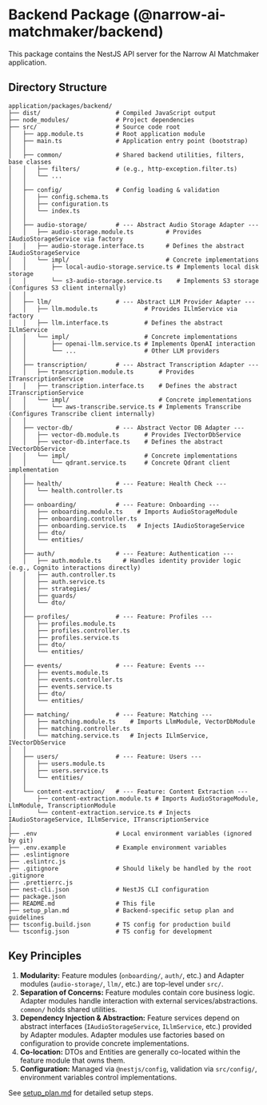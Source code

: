 # Backend Package (@narrow-ai-matchmaker/backend)

This package contains the NestJS API server for the Narrow AI Matchmaker application.

## Directory Structure

```
application/packages/backend/
├── dist/                     # Compiled JavaScript output
├── node_modules/             # Project dependencies
├── src/                      # Source code root
│   ├── app.module.ts         # Root application module
│   ├── main.ts               # Application entry point (bootstrap)
│   │
│   ├── common/               # Shared backend utilities, filters, base classes
│   │   ├── filters/          # (e.g., http-exception.filter.ts)
│   │   └── ...
│   │
│   ├── config/               # Config loading & validation
│   │   ├── config.schema.ts
│   │   ├── configuration.ts
│   │   └── index.ts
│   │
│   ├── audio-storage/        # --- Abstract Audio Storage Adapter ---
│   │   ├── audio-storage.module.ts         # Provides IAudioStorageService via factory
│   │   ├── audio-storage.interface.ts      # Defines the abstract IAudioStorageService
│   │   └── impl/                           # Concrete implementations
│   │       ├── local-audio-storage.service.ts # Implements local disk storage
│   │       └── s3-audio-storage.service.ts    # Implements S3 storage (Configures S3 client internally)
│   │
│   ├── llm/                  # --- Abstract LLM Provider Adapter ---
│   │   ├── llm.module.ts             # Provides ILlmService via factory
│   │   ├── llm.interface.ts          # Defines the abstract ILlmService
│   │   └── impl/                     # Concrete implementations
│   │       ├── openai-llm.service.ts # Implements OpenAI interaction
│   │       └── ...                   # Other LLM providers
│   │
│   ├── transcription/        # --- Abstract Transcription Adapter ---
│   │   ├── transcription.module.ts       # Provides ITranscriptionService
│   │   ├── transcription.interface.ts    # Defines the abstract ITranscriptionService
│   │   └── impl/                         # Concrete implementations
│   │       └── aws-transcribe.service.ts # Implements Transcribe (Configures Transcribe client internally)
│   │
│   ├── vector-db/            # --- Abstract Vector DB Adapter ---
│   │   ├── vector-db.module.ts       # Provides IVectorDbService
│   │   ├── vector-db.interface.ts    # Defines the abstract IVectorDbService
│   │   └── impl/                     # Concrete implementations
│   │       └── qdrant.service.ts     # Concrete Qdrant client implementation
│   │
│   ├── health/               # --- Feature: Health Check ---
│   │   └── health.controller.ts
│   │
│   ├── onboarding/           # --- Feature: Onboarding ---
│   │   ├── onboarding.module.ts    # Imports AudioStorageModule
│   │   ├── onboarding.controller.ts
│   │   ├── onboarding.service.ts   # Injects IAudioStorageService
│   │   ├── dto/
│   │   └── entities/
│   │
│   ├── auth/                 # --- Feature: Authentication ---
│   │   ├── auth.module.ts      # Handles identity provider logic (e.g., Cognito interactions directly)
│   │   ├── auth.controller.ts
│   │   ├── auth.service.ts
│   │   ├── strategies/
│   │   ├── guards/
│   │   └── dto/
│   │
│   ├── profiles/             # --- Feature: Profiles ---
│   │   ├── profiles.module.ts
│   │   ├── profiles.controller.ts
│   │   ├── profiles.service.ts
│   │   ├── dto/
│   │   └── entities/
│   │
│   ├── events/               # --- Feature: Events ---
│   │   ├── events.module.ts
│   │   ├── events.controller.ts
│   │   ├── events.service.ts
│   │   ├── dto/
│   │   └── entities/
│   │
│   ├── matching/             # --- Feature: Matching ---
│   │   ├── matching.module.ts    # Imports LlmModule, VectorDbModule
│   │   ├── matching.controller.ts
│   │   └── matching.service.ts   # Injects ILlmService, IVectorDbService
│   │
│   ├── users/                # --- Feature: Users --- 
│   │   ├── users.module.ts
│   │   ├── users.service.ts
│   │   └── entities/
│   │
│   └── content-extraction/   # --- Feature: Content Extraction ---
│       ├── content-extraction.module.ts # Imports AudioStorageModule, LlmModule, TranscriptionModule
│       └── content-extraction.service.ts # Injects IAudioStorageService, ILlmService, ITranscriptionService
│
├── .env                      # Local environment variables (ignored by git)
├── .env.example              # Example environment variables
├── .eslintignore
├── .eslintrc.js
├── .gitignore                # Should likely be handled by the root .gitignore
├── .prettierrc.js
├── nest-cli.json             # NestJS CLI configuration
├── package.json
├── README.md                 # This file
├── setup_plan.md             # Backend-specific setup plan and guidelines
├── tsconfig.build.json       # TS config for production build
└── tsconfig.json             # TS config for development
```

## Key Principles

1.  **Modularity:** Feature modules (`onboarding/`, `auth/`, etc.) and Adapter modules (`audio-storage/`, `llm/`, etc.) are top-level under `src/`.
2.  **Separation of Concerns:** Feature modules contain core business logic. Adapter modules handle interaction with external services/abstractions. `common/` holds shared utilities.
3.  **Dependency Injection & Abstraction:** Feature services depend on abstract interfaces (`IAudioStorageService`, `ILlmService`, etc.) provided by Adapter modules. Adapter modules use factories based on configuration to provide concrete implementations.
4.  **Co-location:** DTOs and Entities are generally co-located within the feature module that owns them.
5.  **Configuration:** Managed via `@nestjs/config`, validation via `src/config/`, environment variables control implementations.

See [setup_plan.md](./setup_plan.md) for detailed setup steps. 